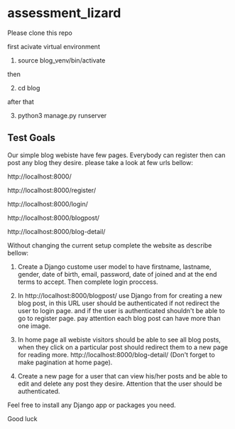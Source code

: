 # assessment_lizard
Please clone this repo

first acivate virtual environment

1) source blog_venv/bin/activate

then

2) cd blog

after that

3) python3 manage.py runserver

## Test Goals

Our simple blog webiste have few pages. Everybody can register then can post any blog they desire.
please take a look at few urls bellow:

http://localhost:8000/

http://localhost:8000/register/

http://localhost:8000/login/

http://localhost:8000/blogpost/

http://localhost:8000/blog-detail/

Without changing the current setup complete the website as describe bellow:

1) Create a Django custome user model to have firstname, lastname, gender, date of birth, email, password, date of joined and at the end terms to accept. Then complete login proccess.

2) In http://localhost:8000/blogpost/ use Django from for creating a new blog post, in this URL user should be authenticated if not redirect the user to login page.
and if the user is authenticated shouldn't be able to go to register page. pay attention each blog post can have more than one image.

3) In home page all webiste visitors should be able to see all blog posts, when they click on a particular post should redirect them to a new page for reading more.
http://localhost:8000/blog-detail/ (Don't forget to make pagination at home page).

4) Create a new page for a user that can view his/her posts and be able to edit and delete any post they desire. Attention that the user should be authenticated.

Feel free to install any Django app or packages you need.

Good luck






